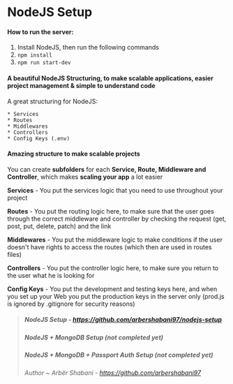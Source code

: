 # NodeJS Setup

#### How to run the server:

1. Install NodeJS, then run the following commands
2. `npm install`
3. `npm run start-dev`

#### A beautiful NodeJS Structuring, to make scalable applications, easier project management & simple to understand code

A great structuring for NodeJS:

	* Services
	* Routes
	* Middlewares
	* Controllers
	* Config Keys (.env)

#### Amazing structure to make scalable projects
You can create **subfolders** for each **Service, Route, Middleware and Controller**, which makes **scaling your app** a lot easier

**Services** - You put the services logic that you need to use throughout your project

**Routes** - You put the routing logic here, to make sure that the user goes through the correct middleware and controller by checking the request (get, post, put, delete, patch) and the link

**Middlewares** - You put the middleware logic to make conditions if the user doesn't have rights to access the routes (which then are used in routes files)

**Controllers** - You put the controller logic here, to make sure you return to the user what he is looking for

**Config Keys** - You put the development and testing keys here, and when you set up your Web you put the production keys in the server only (prod.js is ignored by .gitignore for security reasons) 

> ##### NodeJS Setup - https://github.com/arbershabani97/nodejs-setup
> ##### NodeJS + MongoDB Setup (not completed yet)
> ##### NodeJS + MongoDB + Passport Auth Setup (not completed yet)
> ###### Author ~ Arbër Shabani - https://github.com/arbershabani97
